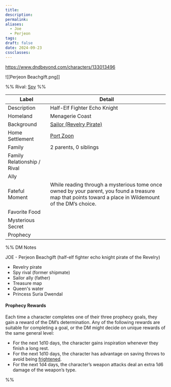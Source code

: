 ```yaml
---
title: 
description: 
permalink: 
aliases:
  - Joe
  - Perjeon
tags: 
draft: false
date: 2024-09-23
cssclasses:
---
```

https://www.dndbeyond.com/characters/133013496 

![[Perjeon Beachgift.png]] 

%% Rival: [Spy](https://www.dndbeyond.com/monsters/17021-spy) %%

| Label                       | Detail                                                                                                                                                   |
| --------------------------- | -------------------------------------------------------------------------------------------------------------------------------------------------------- |
| Description                 | Half-Elf Fighter Echo Knight                                                                                                                             |
| Homeland                    | Menagerie Coast                                                                                                                                          |
| Background                  | [Sailor (Revelry Pirate)](https://www.dndbeyond.com/backgrounds/102352-sailor-revelry-pirate)                                                            |
| Home Settlement             | [Port Zoon](https://www.dndbeyond.com/sources/dnd/egtw/wildemount-gazetteer-menagerie-coast#PortZoon)                                                    |
| Family                      | 2 parents, 0 siblings                                                                                                                                    |
| Family Relationship / Rival |                                                                                                                                                          |
| Ally                        |                                                                                                                                                          |
| Fateful Moment              | While reading through a mysterious tome once owned by your parent, you found a treasure map that points toward a place in Wildemount of the DM’s choice. |
| Favorite Food               |                                                                                                                                                          |
| Mysterious Secret           |                                                                                                                                                          |
| Prophecy                    |                                                                                                                                                          |

%% DM Notes

JOE - Perjeon Beachgift (half-elf fighter echo knight pirate of the Revelry) 
- Revelry pirate
- Spy rival (former shipmate)
- Sailor ally (father)
- Treasure map
- Queen's water
- Princess Suria Dwendal

#### Prophecy Rewards

Each time a character completes one of their three prophecy goals, they gain a reward of the DM’s determination. Any of the following rewards are suitable for completing a goal, or the DM might decide on unique rewards of the same general level:

- For the next 1d10 days, the character gains inspiration whenever they finish a long rest.
- For the next 1d10 days, the character has advantage on saving throws to avoid being [frightened](https://www.dndbeyond.com/sources/dnd/free-rules/rules-glossary#FrightenedCondition).
- For the next 1d4 days, the character’s weapon attacks deal an extra 1d6 damage of the weapon’s type.

%%
